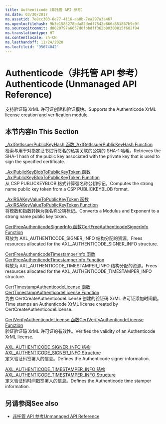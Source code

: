 ```yaml
---
title: Authenticode（非托管 API 参考）
ms.date: 03/30/2017
ms.assetid: 7e8cc303-6e77-4116-aa8b-7ea297a3a467
ms.openlocfilehash: 9b3e1585278bda82dedf7542e866a551867b9c9f
ms.sourcegitcommit: d8020797a6657d0fbbdff362b80300815f682f94
ms.translationtype: HT
ms.contentlocale: zh-CN
ms.lasthandoff: 11/24/2020
ms.locfileid: "95674042"
---
```

# <a name="authenticode-unmanaged-api-reference"></a><span data-ttu-id="4b107-102">Authenticode（非托管 API 参考）</span><span class="sxs-lookup"><span data-stu-id="4b107-102">Authenticode (Unmanaged API Reference)</span></span>

<span data-ttu-id="4b107-103">支持验证码 XrML 许可证创建和验证模块。</span><span class="sxs-lookup"><span data-stu-id="4b107-103">Supports the Authenticode XrML license creation and verification module.</span></span>  
  
## <a name="in-this-section"></a><span data-ttu-id="4b107-104">本节内容</span><span class="sxs-lookup"><span data-stu-id="4b107-104">In This Section</span></span>  

 [<span data-ttu-id="4b107-105">_AxlGetIssuerPublicKeyHash 函数</span><span class="sxs-lookup"><span data-stu-id="4b107-105">_AxlGetIssuerPublicKeyHash Function</span></span>](axlgetissuerpublickeyhash-function.md)  
 <span data-ttu-id="4b107-106">检索与用于对指定证书进行签名的私钥关联的公钥的 SHA-1 哈希。</span><span class="sxs-lookup"><span data-stu-id="4b107-106">Retrieves the SHA-1 hash of the public key associated with the private key that is used to sign the specified certificate.</span></span>  
  
 [<span data-ttu-id="4b107-107">_AxlPublicKeyBlobToPublicKeyToken 函数</span><span class="sxs-lookup"><span data-stu-id="4b107-107">_AxlPublicKeyBlobToPublicKeyToken Function</span></span>](axlpublickeyblobtopublickeytoken-function.md)  
 <span data-ttu-id="4b107-108">从 CSP PUBLICKEYBLOB 格式计算强名称公钥标记。</span><span class="sxs-lookup"><span data-stu-id="4b107-108">Computes the strong name public key token from a CSP PUBLICKEYBLOB format.</span></span>  
  
 [<span data-ttu-id="4b107-109">_AxlRSAKeyValueToPublicKeyToken 函数</span><span class="sxs-lookup"><span data-stu-id="4b107-109">_AxlRSAKeyValueToPublicKeyToken Function</span></span>](axlrsakeyvaluetopublickeytoken-function.md)  
 <span data-ttu-id="4b107-110">将模数和指数转换为强名称公钥标记。</span><span class="sxs-lookup"><span data-stu-id="4b107-110">Converts a Modulus and Exponent to a strong name public key token.</span></span>  
  
 [<span data-ttu-id="4b107-111">CertFreeAuthenticodeSignerInfo 函数</span><span class="sxs-lookup"><span data-stu-id="4b107-111">CertFreeAuthenticodeSignerInfo Function</span></span>](certfreeauthenticodesignerinfo-function.md)  
 <span data-ttu-id="4b107-112">释放为 AXL_AUTHENTICODE_SIGNER_INFO 结构分配的资源。</span><span class="sxs-lookup"><span data-stu-id="4b107-112">Frees resources allocated for the AXL_AUTHENTICODE_SIGNER_INFO structure.</span></span>  
  
 [<span data-ttu-id="4b107-113">CertFreeAuthenticodeTimestamperInfo 函数</span><span class="sxs-lookup"><span data-stu-id="4b107-113">CertFreeAuthenticodeTimestamperInfo Function</span></span>](certfreeauthenticodetimestamperinfo-function.md)  
 <span data-ttu-id="4b107-114">释放为 AXL_AUTHENTICODE_TIMESTAMPER_INFO 结构分配的资源。</span><span class="sxs-lookup"><span data-stu-id="4b107-114">Frees resources allocated for the AXL_AUTHENTICODE_TIMESTAMPER_INFO structure.</span></span>  
  
 [<span data-ttu-id="4b107-115">CertTimestampAuthenticodeLicense 函数</span><span class="sxs-lookup"><span data-stu-id="4b107-115">CertTimestampAuthenticodeLicense Function</span></span>](certtimestampauthenticodelicense-function.md)  
 <span data-ttu-id="4b107-116">为由 CertCreateAuthenticodeLicense 创建的验证码 XrML 许可证添加时间戳。</span><span class="sxs-lookup"><span data-stu-id="4b107-116">Time stamps an Authenticode XrML license created by CertCreateAuthenticodeLicense.</span></span>  
  
 [<span data-ttu-id="4b107-117">CertVerifyAuthenticodeLicense 函数</span><span class="sxs-lookup"><span data-stu-id="4b107-117">CertVerifyAuthenticodeLicense Function</span></span>](certverifyauthenticodelicense-function.md)  
 <span data-ttu-id="4b107-118">验证验证码 XrML 许可证的有效性。</span><span class="sxs-lookup"><span data-stu-id="4b107-118">Verifies the validity of an Authenticode XrML license.</span></span>  
  
 [<span data-ttu-id="4b107-119">AXL_AUTHENTICODE_SIGNER_INFO 结构</span><span class="sxs-lookup"><span data-stu-id="4b107-119">AXL_AUTHENTICODE_SIGNER_INFO Structure</span></span>](axl-authenticode-signer-info-structure.md)  
 <span data-ttu-id="4b107-120">定义验证码签署人的信息。</span><span class="sxs-lookup"><span data-stu-id="4b107-120">Defines the Authenticode signer information.</span></span>  
  
 [<span data-ttu-id="4b107-121">AXL_AUTHENTICODE_TIMESTAMPER_INFO 结构</span><span class="sxs-lookup"><span data-stu-id="4b107-121">AXL_AUTHENTICODE_TIMESTAMPER_INFO Structure</span></span>](axl-authenticode-timestamper-info-structure.md)  
 <span data-ttu-id="4b107-122">定义验证码时间戳签署人的信息。</span><span class="sxs-lookup"><span data-stu-id="4b107-122">Defines the Authenticode time stamper information.</span></span>  
  
## <a name="see-also"></a><span data-ttu-id="4b107-123">另请参阅</span><span class="sxs-lookup"><span data-stu-id="4b107-123">See also</span></span>

- [<span data-ttu-id="4b107-124">非托管 API 参考</span><span class="sxs-lookup"><span data-stu-id="4b107-124">Unmanaged API Reference</span></span>](../index.md)
